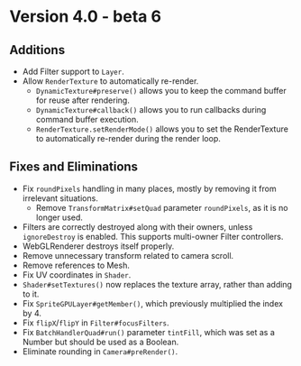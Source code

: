 # Version 4.0 - beta 6

## Additions

- Add Filter support to `Layer`.
- Allow `RenderTexture` to automatically re-render.
  - `DynamicTexture#preserve()` allows you to keep the command buffer for reuse after rendering.
  - `DynamicTexture#callback()` allows you to run callbacks during command buffer execution.
  - `RenderTexture.setRenderMode()` allows you to set the RenderTexture to automatically re-render during the render loop.

## Fixes and Eliminations

- Fix `roundPixels` handling in many places, mostly by removing it from irrelevant situations.
  - Remove `TransformMatrix#setQuad` parameter `roundPixels`, as it is no longer used.
- Filters are correctly destroyed along with their owners, unless `ignoreDestroy` is enabled. This supports multi-owner Filter controllers.
- WebGLRenderer destroys itself properly.
- Remove unnecessary transform related to camera scroll.
- Remove references to Mesh.
- Fix UV coordinates in `Shader`.
- `Shader#setTextures()` now replaces the texture array, rather than adding to it.
- Fix `SpriteGPULayer#getMember()`, which previously multiplied the index by 4.
- Fix `flipX`/`flipY` in `Filter#focusFilters`.
- Fix `BatchHandlerQuad#run()` parameter `tintFill`, which was set as a Number but should be used as a Boolean.
- Eliminate rounding in `Camera#preRender()`.
